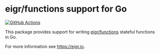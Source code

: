 # eigr/functions support for Go

[![GitHub Actions](https://github.com/eigr/functions-go-sdk/actions/workflows/github-actions.yml/badge.svg)](https://github.com/eigr/functions-go-sdk/actions/workflows/github-actions.yml)

This package provides support for writing [eigr/functions](https://eigr.io) stateful functions in Go.

For more information see https://eigr.io.
